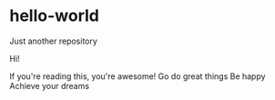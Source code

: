# hello-world
Just another repository

Hi!

If you're reading this, you're awesome!
Go do great things
Be happy
Achieve your dreams

